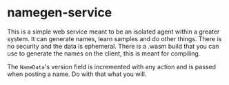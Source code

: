 # namegen-service

This is a simple web service meant to be an isolated agent within a greater system. It can generate names, learn
samples and do other things. There is no security and the data is ephemeral. There is a .wasm build that you can
use to generate the names on the client, this is meant for compiling.

The `NameData`'s version field is incremented with any action and is passed when posting a name. Do with that
what you will.